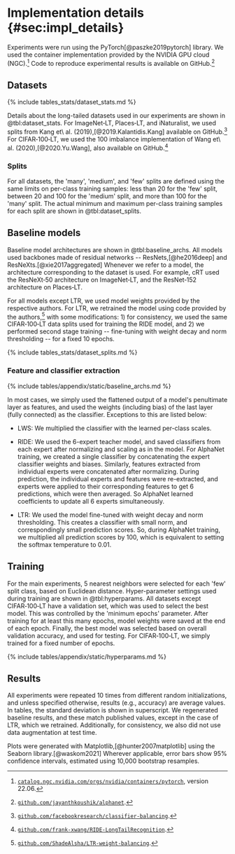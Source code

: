 # Implementation details {#sec:impl_details}

<!-- cSpell:ignore jayanthkoushik, matplotlib, seaborn, Kang -->

Experiments were run using the PyTorch[@paszke2019pytorch] library. We
used the container implementation provided by the NVIDIA GPU cloud
(NGC).[^note:container_link] Code to reproduce experimental results is
available on GitHub.[^note:self_repo]

<!-- cSpell: disable -->

[^note:container_link]:
    [`catalog.ngc.nvidia.com/orgs/nvidia/containers/pytorch`](https://catalog.ngc.nvidia.com/orgs/nvidia/containers/pytorch),
    version 22.06.

[^note:self_repo]:
    [`github.com/jayanthkoushik/alphanet`](https://github.com/jayanthkoushik/alphanet).

<!-- cSpell: enable -->

## Datasets

{% include tables_stats/dataset_stats.md %}

Details about the long-tailed datasets used in our experiments are shown
in @tbl:dataset_stats. For ImageNet‑LT, Places‑LT, and iNaturalist, we
used splits from Kang et\ al. (2019),[@2019.Kalantidis.Kang] available
on GitHub.[^note:cls_bal_repo] For CIFAR‑100‑LT, we used the 100
imbalance implementation of Wang et\ al. (2020),[@2020.Yu.Wang], also
available on GitHub.[^note:ride_repo]

<!-- cSpell: disable -->

[^note:cls_bal_repo]:
    [`github.com/facebookresearch/classifier-balancing`](https://github.com/facebookresearch/classifier-balancing).

[^note:ride_repo]:
    [`github.com/frank-xwang/RIDE-LongTailRecognition`](https://github.com/frank-xwang/RIDE-LongTailRecognition).

<!-- cSpell: enable -->

### Splits

For all datasets, the 'many', 'medium', and 'few' splits are defined
using the same limits on per-class training samples: less than 20 for
the 'few' split, between 20 and 100 for the 'medium' split, and more
than 100 for the 'many' split. The actual minimum and maximum per-class
training samples for each split are shown in @tbl:dataset_splits.

## Baseline models

Baseline model architectures are shown in @tbl:baseline_archs. All
models used backbones made of residual networks -- ResNets,[@he2016deep]
and ResNeXts.[@xie2017aggregated] Whenever we refer to a model, the
architecture corresponding to the dataset is used. For example, cRT used
the ResNeXt‑50 architecture on ImageNet‑LT, and the ResNet‑152
architecture on Places‑LT.

For all models except LTR, we used model weights provided by the
respective authors. For LTR, we retrained the model using code provided
by the authors,[^note:ltr] with some modifications: 1) for consistency,
we used the same CIFAR‑100‑LT data splits used for training the RIDE
model, and 2) we performed second stage training -- fine-tuning with
weight decay and norm thresholding -- for a fixed 10 epochs.

<!-- cSpell: disable -->

[^note:ltr]: [`github.com/ShadeAlsha/LTR-weight-balancing`](https://github.com/ShadeAlsha/LTR-weight-balancing).

<!-- cSpell: enable -->

{% include tables_stats/dataset_splits.md %}

### Feature and classifier extraction

{% include tables/appendix/static/baseline_archs.md %}

In most cases, we simply used the flattened output of a model's
penultimate layer as features, and used the weights (including bias) of
the last layer (fully connected) as the classifier. Exceptions to this
are listed below:

* LWS: We multiplied the classifier with the learned per-class scales.

* RIDE: We used the 6-expert teacher model, and saved classifiers from
  each expert after normalizing and scaling as in the model. For
  AlphaNet training, we created a single classifier by concatenating the
  expert classifier weights and biases. Similarly, features extracted
  from individual experts were concatenated after normalizing. During
  prediction, the individual experts and features were re-extracted, and
  experts were applied to their corresponding features to get 6
  predictions, which were then averaged. So AlphaNet learned
  coefficients to update all 6 experts simultaneously.

* LTR: We used the model fine-tuned with weight decay and norm
  thresholding. This creates a classifier with small norm, and
  correspondingly small prediction scores. So, during AlphaNet training,
  we multiplied all prediction scores by 100, which is equivalent to
  setting the softmax temperature to 0.01.

## Training

For the main experiments, 5 nearest neighbors were selected for each
'few' split class, based on Euclidean distance. Hyper-parameter settings
used during training are shown in @tbl:hyperparams. All datasets except
CIFAR‑100‑LT have a validation set, which was used to select the best
model. This was controlled by the 'minimum epochs' parameter. After
training for at least this many epochs, model weights were saved at the
end of each epoch. Finally, the best model was selected based on overall
validation accuracy, and used for testing. For CIFAR‑100‑LT, we simply
trained for a fixed number of epochs.

{% include tables/appendix/static/hyperparams.md %}

## Results

All experiments were repeated 10 times from different random
initializations, and unless specified otherwise, results (e.g.,
accuracy) are average values. In tables, the standard deviation is shown
in superscript. We regenerated baseline results, and these match
published values, except in the case of LTR, which we retrained.
Additionally, for consistency, we also did not use data augmentation at
test time.

Plots were generated with Matplotlib,[@hunter2007matplotlib] using the
Seaborn library.[@waskom2021] Wherever applicable, error bars show 95%
confidence intervals, estimated using 10,000 bootstrap resamples.
